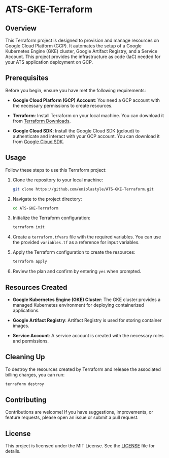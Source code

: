 # ATS-GKE-Terraform

## Overview

This Terraform project is designed to provision and manage resources on Google Cloud Platform (GCP). It automates the setup of a Google Kubernetes Engine (GKE) cluster, Google Artifact Registry, and a Service Account. This project provides the infrastructure as code (IaC) needed for your ATS application deployment on GCP.

## Prerequisites

Before you begin, ensure you have met the following requirements:

- **Google Cloud Platform (GCP) Account**: You need a GCP account with the necessary permissions to create resources.

- **Terraform**: Install Terraform on your local machine. You can download it from [Terraform Downloads](https://www.terraform.io/downloads.html).

- **Google Cloud SDK**: Install the Google Cloud SDK (gcloud) to authenticate and interact with your GCP account. You can download it from [Google Cloud SDK](https://cloud.google.com/sdk/docs/install).

## Usage

Follow these steps to use this Terraform project:

1. Clone the repository to your local machine:

   ```bash
   git clone https://github.com/eniolastyle/ATS-GKE-Terraform.git
   ```

2. Navigate to the project directory:

   ```bash
   cd ATS-GKE-Terraform
   ```

3. Initialize the Terraform configuration:

   ```bash
   terraform init
   ```

4. Create a `terraform.tfvars` file with the required variables. You can use the provided `variables.tf` as a reference for input variables.

5. Apply the Terraform configuration to create the resources:

   ```bash
   terraform apply
   ```

6. Review the plan and confirm by entering `yes` when prompted.

## Resources Created

- **Google Kubernetes Engine (GKE) Cluster**: The GKE cluster provides a managed Kubernetes environment for deploying containerized applications.

- **Google Artifact Registry**: Artifact Registry is used for storing container images.

- **Service Account**: A service account is created with the necessary roles and permissions.

## Cleaning Up

To destroy the resources created by Terraform and release the associated billing charges, you can run:

```bash
terraform destroy
```

## Contributing

Contributions are welcome! If you have suggestions, improvements, or feature requests, please open an issue or submit a pull request.

## License

This project is licensed under the MIT License. See the [LICENSE](LICENSE) file for details.
